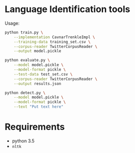 # Language Identification tools

Usage:

```bash
python train.py \
    --implementation CavnarTrenkleImpl \
    --training-data training_set.csv \
    --corpus-reader TwitterCorpusReader \
    --output model.pickle

python evaluate.py \
    --model model.pickle \
    --model-format pickle \
    --test-data test_set.csv \
    --corpus-reader TwitterCorpusReader \
    --output results.json

python detect.py \
    --model model.pickle \
    --model-format pickle \
    --text "Put text here"
```

# Requirements

- python 3.5
- `nltk`
